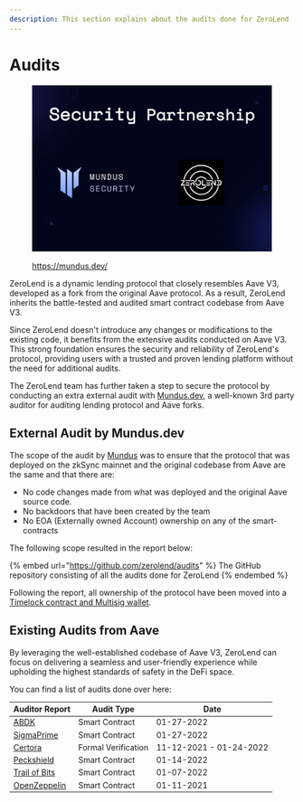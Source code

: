 ```yaml
---
description: This section explains about the audits done for ZeroLend
---
```


# Audits

<figure><img src="../.gitbook/assets/image (3) (1).png" alt=""><figcaption><p><a href="https://mundus.dev/">https://mundus.dev/</a></p></figcaption></figure>

ZeroLend is a dynamic lending protocol that closely resembles Aave V3, developed as a fork from the original Aave protocol. As a result, ZeroLend inherits the battle-tested and audited smart contract codebase from Aave V3.&#x20;

Since ZeroLend doesn't introduce any changes or modifications to the existing code, it benefits from the extensive audits conducted on Aave V3. This strong foundation ensures the security and reliability of ZeroLend's protocol, providing users with a trusted and proven lending platform without the need for additional audits.&#x20;

The ZeroLend team has further taken a step to secure the protocol by conducting an extra external audit with [Mundus.dev](https://mundus.dev/), a well-known 3rd party auditor for auditing lending protocol and Aave forks.

## External Audit by Mundus.dev

The scope of the audit by [Mundus](https://mundus.dev/) was to ensure that the protocol that was deployed on the zkSync mainnet and the original codebase from Aave are the same and that there are:

* No code changes made from what was deployed and the original Aave source code.
* No backdoors that have been created by the team
* No EOA (Externally owned Account) ownership on any of the smart-contracts

The following scope resulted in the report below:

{% embed url="https://github.com/zerolend/audits" %}
The GitHub repository consisting of all the audits done for ZeroLend
{% endembed %}

Following the report, all ownership of the protocol have been moved into a [Timelock contract and Multisig wallet](timelocked-multisig-admin.md).

## Existing Audits from Aave

By leveraging the well-established codebase of Aave V3, ZeroLend can focus on delivering a seamless and user-friendly experience while upholding the highest standards of safety in the DeFi space.

You can find a list of audits done over here:

| Auditor Report                                                                                                          | Audit Type          | Date                    |
| ----------------------------------------------------------------------------------------------------------------------- | ------------------- | ----------------------- |
| [ABDK](https://github.com/aave/aave-v3-core/blob/master/audits/27-01-2022\_ABDK\_AaveV3.pdf)                            | Smart Contract      | 01-27-2022              |
| [SigmaPrime](https://github.com/aave/aave-v3-core/blob/master/audits/27-01-2022\_SigmaPrime\_AaveV3.pdf)                | Smart Contract      | 01-27-2022              |
| [Certora](https://github.com/aave/aave-v3-core/blob/master/certora/Aave\_V3\_Formal\_Verification\_Report\_Jan2022.pdf) | Formal Verification | 11-12-2021 - 01-24-2022 |
| [Peckshield](https://github.com/aave/aave-v3-core/blob/master/audits/14-01-2022\_PeckShield\_AaveV3.pdf)                | Smart Contract      | 01-14-2022              |
| [Trail of Bits](https://github.com/aave/aave-v3-core/blob/master/audits/07-01-2022\_TrailOfBits\_AaveV3.pdf)            | Smart Contract      | 01-07-2022              |
| [OpenZeppelin](https://github.com/aave/aave-v3-core/blob/master/audits/01-11-2021\_OpenZeppelin\_AaveV3.pdf)            | Smart Contract      | 01-11-2021              |
